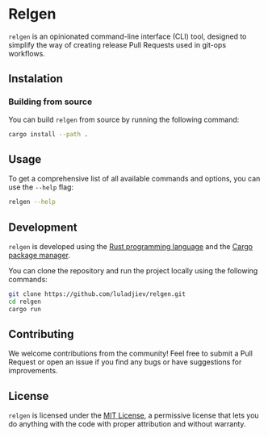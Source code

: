 # Relgen

`relgen` is an opinionated command-line interface (CLI) tool, designed to simplify the way of creating release Pull Requests used in git-ops workflows.

## Instalation

### Building from source

You can build `relgen` from source by running the following command:

```bash
cargo install --path .
```

## Usage

To get a comprehensive list of all available commands and options, you can use the `--help` flag:

```bash
relgen --help
```

## Development

`relgen` is developed using the [Rust programming language](https://www.rust-lang.org/) and
the [Cargo package manager](https://doc.rust-lang.org/cargo/).

You can clone the repository
and run the project locally using the following commands:

```bash
git clone https://github.com/luladjiev/relgen.git
cd relgen
cargo run
```

## Contributing

We welcome contributions from the community! Feel free to submit a Pull Request or open an issue if you find any bugs or
have suggestions for improvements.

## License

`relgen` is licensed under the [MIT License](https://choosealicense.com/licenses/mit/), a permissive license that lets
you do anything with the code with proper attribution and without warranty.
